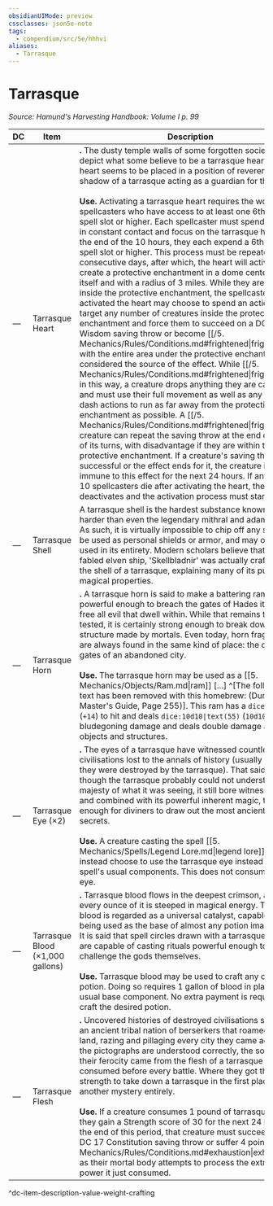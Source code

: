 ```yaml
---
obsidianUIMode: preview
cssclasses: json5e-note
tags:
  - compendium/src/5e/hhhvi
aliases:
  - Tarrasque
---
```

# Tarrasque
*Source: Hamund's Harvesting Handbook: Volume I p. 99* 

| DC | Item | Description | Value | Weight | Crafting |
|----|------|-------------|-------|--------|----------|
| — | Tarrasque Heart | **.** The dusty temple walls of some forgotten societies often depict what some believe to be a tarrasque heart. The heart seems to be placed in a position of reverence, the shadow of a tarrasque acting as a guardian for the city.<br /><br />**Use.** Activating a tarrasque heart requires the work of 10 spellcasters who have access to at least one 6th level spell slot or higher. Each spellcaster must spend 10 hours in constant contact and focus on the tarrasque heart. At the end of the 10 hours, they each expend a 6th level spell slot or higher. This process must be repeated for 30 consecutive days, after which, the heart will activate and create a protective enchantment in a dome centered on itself and with a radius of 3 miles. While they are alive and inside the protective enchantment, the spellcasters that activated the heart may choose to spend an action to target any number of creatures inside the protective enchantment and force them to succeed on a DC 17 Wisdom saving throw or become [[/5. Mechanics/Rules/Conditions.md#frightened\|frightened]], with the entire area under the protective enchantment considered the source of the effect. While [[/5. Mechanics/Rules/Conditions.md#frightened\|frightened]] in this way, a creature drops anything they are carrying and must use their full movement as well as any potential dash actions to run as far away from the protective enchantment as possible. A [[/5. Mechanics/Rules/Conditions.md#frightened\|frightened]] creature can repeat the saving throw at the end of each of its turns, with disadvantage if they are within the protective enchantment. If a creature's saving throw is successful or the effect ends for it, the creature is immune to this effect for the next 24 hours. If any of the 10 spellcasters die after activating the heart, the heart deactivates and the activation process must start again. | Varies | 1,000 lb | — |
| — | Tarrasque Shell | A tarrasque shell is the hardest substance known to man, harder than even the legendary mithral and adamantine. As such, it is virtually impossible to chip off any shards to be used as personal shields or armor, and may only be used in its entirety. Modern scholars believe that the fabled elven ship, 'Skellbladnir' was actually crafted from the shell of a tarrasque, explaining many of its purported magical properties. | Varies | 100,000 lb | **.** [[5. Mechanics/Items/Titan Ship.md\|The Titan Ship]]<br /><br />> [!note]<br />> Also available as a [[5. Mechanics/Vehicles/Titan Ship.md\|vehicle.]] |
| — | Tarrasque Horn | **.** A tarrasque horn is said to make a battering ram powerful enough to breach the gates of Hades itself and free all evil that dwell within. While that remains to be tested, it is certainly strong enough to break down any structure made by mortals. Even today, horn fragments are always found in the same kind of place: the destroyed gates of an abandoned city.<br /><br />**Use.** The tarrasque horn may be used as a [[5. Mechanics/Objects/Ram.md\|ram]] [...] ^[The following text has been removed with this homebrew: (Dungeon Master's Guide, Page 255)]. This ram has a `dice: d20+14` (`+14`) to hit and deals `dice:10d10\|text(55)` (`10d10`) bludegoning damage and deals double damage against objects and structures. | Varies | 1,000 lb | — |
| — | Tarrasque Eye (×2) | **.** The eyes of a tarrasque have witnessed countless civilisations lost to the annals of history (usually because they were destroyed by the tarrasque). That said, even though the tarrasque probably could not understand the majesty of what it was seeing, it still bore witness to them, and combined with its powerful inherent magic, that is enough for diviners to draw out the most ancient of secrets.<br /><br />**Use.** A creature casting the spell [[5. Mechanics/Spells/Legend Lore.md\|legend lore]] may instead choose to use the tarrasque eye instead of the spell's usual components. This does not consume the eye. | Varies | 30 lb | — |
| — | Tarrasque Blood (×1,000 gallons) | **.** Tarrasque blood flows in the deepest crimson, and every ounce of it is steeped in magical energy. Tarrasque blood is regarded as a universal catalyst, capable of being used as the base of almost any potion imaginable. It is said that spell circles drawn with a tarrasque's blood are capable of casting rituals powerful enough to challenge the gods themselves.<br /><br />**Use.** Tarrasque blood may be used to craft any other potion. Doing so requires 1 gallon of blood in place of the usual base component. No extra payment is required to craft the desired potion. | Varies | 9 lb | Any other potion |
| — | Tarrasque Flesh | **.** Uncovered histories of destroyed civilisations speak of an ancient tribal nation of berserkers that roamed the land, razing and pillaging every city they came across. If the pictographs are understood correctly, the source of their ferocity came from the flesh of a tarrasque that they consumed before every battle. Where they got the strength to take down a tarrasque in the first place is another mystery entirely.<br /><br />**Use.** If a creature consumes 1 pound of tarrasque flesh, they gain a Strength score of 30 for the next 24 hours. At the end of this period, that creature must succeed on a DC 17 Constitution saving throw or suffer 4 points of [[/5. Mechanics/Rules/Conditions.md#exhaustion\|exhaustion]] as their mortal body attempts to process the extreme power it just consumed. | Varies | 10,000 lb | — |
^dc-item-description-value-weight-crafting
